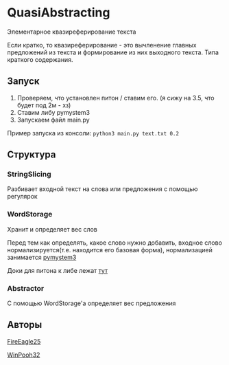 # QuasiAbstracting
Элементарное квазиреферирование текста

Если кратко, то квазиреферирование - это вычленение главных предложений из текста и формирование из них выходного текста.
Типа краткого содержания.

## Запуск
1. Проверяем, что установлен питон / ставим его. (я сижу на 3.5, что будет под 2м - хз)
2. Ставим либу pymystem3
3. Запускаем файл main.py

Пример запуска из консоли:
  `python3 main.py text.txt 0.2`

## Структура

### StringSlicing 
Разбивает входной текст на слова или предложения с помощью регулярок

### WordStorage 
Хранит и определяет вес слов

Перед тем как определять, какое слово нужно добавить, входное слово нормализируется(т.е. находится его базовая форма), 
нормализацией занимается [pymystem3](https://nlpub.ru/Mystem "pymystem3")

Доки для питона к либе лежат [тут](https://pypi.python.org/pypi/pymystem3/0.1.1 "документация либы для питона")

### Abstractor
С помощью WordStorage'а определяет вес предложения




## Авторы
  [FireEagle25](https://github.com/FireEagle25 "FireEagle25")

  [WinPooh32](https://github.com/WinPooh32 "WinPooh32")
